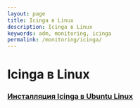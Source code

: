 ```yaml
---
layout: page
title: Icinga в Linux
description: Icinga в Linux
keywords: adm, monitoring, icinga
permalink: /monitoring/icinga/
---
```


# Icinga в Linux

### [Инсталляция Icinga в Ubuntu Linux](/monitoring/icinga/ubuntu/16.04/setup/)
